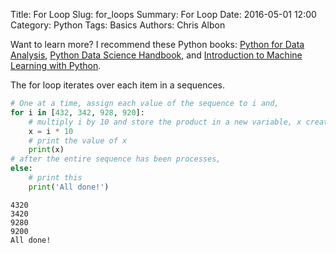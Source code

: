 Title: For Loop
Slug: for_loops
Summary: For Loop
Date: 2016-05-01 12:00
Category: Python
Tags: Basics
Authors: Chris Albon

Want to learn more? I recommend these Python books: [Python for Data Analysis](http://amzn.to/2ljV9wY), [Python Data Science Handbook](http://amzn.to/2m0mgMB), and [Introduction to Machine Learning with Python](http://amzn.to/2mjYiwK).

The for loop iterates over each item in a sequences.


```python
# One at a time, assign each value of the sequence to i and,
for i in [432, 342, 928, 920]:
    # multiply i by 10 and store the product in a new variable, x create a new variable, x,
    x = i * 10
    # print the value of x
    print(x)
# after the entire sequence has been processes,
else:
    # print this
    print('All done!')
```

    4320
    3420
    9280
    9200
    All done!
